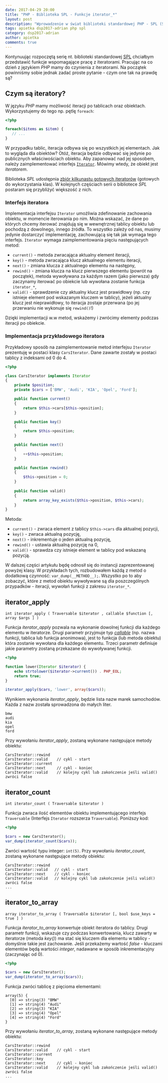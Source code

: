 ```yaml
---
date: 2017-04-29 20:00
title: "PHP - Biblioteka SPL - Funkcje iterator_*"
layout: post
description: "Wprowadzenie w świat biblioteki standardowej PHP - SPL (Standard PHP Library). Omówienie funkcji iterator_*."
tags: apietka dsp2017-adrian php spl
category: dsp2017-adrian
author: apietka
comments: true
---
```


Kontynuując rozpoczętą serię nt. biblioteki standardowej [SPL](/dsp2017-adrian/2017/04/22/php-spl-functions.html) chciałbym przedstawić funkcje wspomagające pracę z iteratorami. Pracując na co dzień z językiem *PHP* mamy do czynienia z iteratorami. Na początek powinniśmy sobie jednak zadać proste pytanie - czym one tak na prawdę są?

## Czym są iteratory?

W języku *PHP* mamy możliwość iteracji po tablicach oraz obiektach. Wykorzystujemy do tego np. pętlę ```foreach```:

~~~php
<?php

foreach($items as $item) {
   // ...
}
~~~

W przypadku tablic, iteracja odbywa się po wszystkich jej elementach. Jak to wygląda dla obiektów? Otóż, iteracja będzie odbywać się jedynie po publicznych właściwościach obiektu. Aby zapanować nad jej sposobem, należy zaimplementować interfejs [```Iterator```](http://php.net/manual/pl/class.iterator.php). Mówimy wtedy, że obiekt jest *iteratorem*.

Biblioteka *SPL* udostępnia [zbiór kilkunastu gotowych iteratorów](http://php.net/manual/pl/spl.iterators.php) (gotowych do wykorzystania klas). W kolejnych częściach serii o bibliotece *SPL* postaram się przybliżyć większość z nich.

### Interfejs iteratora

Implementacja interfejsu ```Iterator``` umożliwia zdefinowanie zachowania obiektu, w momencie iterowania po nim. Można wskazać, że dane po których chcemy iterować znajdują się w wewnętrznej tablicy obiektu lub pochodzą z dowolnego, innego źródła. To wszystko zależy od nas, musimy jedynie dostarczyć implementację, zachowującą się tak jak wymaga tego interfejs. ```Iterator``` wymaga zaimplementowania pięciu następujących metod:

- ```current()``` - metoda zwracająca aktualny element iteracji,
- ```key()``` - metoda zwracająca klucz aktualnego elementu iteracji,
- ```next()``` - zmiana klucza z aktualnego elementu na następny,
- ```rewind()``` - zmiana klucza na klucz pierwszego elementu (powrót na początek), metoda wywoływana za każdym razem (jako pierwsza) gdy zaczynamy iterować po obiekcie lub wywołana zostanie funkcja ```iterator_*```,
- ```valid()``` - sprawdzenie czy aktualny klucz jest prawidłowy (np. czy istnieje element pod wskazanym kluczem w tablicy), jeżeli aktualny klucz jest nieprawidłowy, to iteracja zostaje przerwana (po jej przerwaniu nie wykonuje się ```rewind()```!)

Dzięki implementacji w.w metod, wskażemy i zwrócimy elementy podczas iteracji po obiekcie.

### Implementacja przykładowego iteratora

Przykładowy sposób na zaimplementowanie metod interfejsu ```Iterator``` prezentuję w postaci klasy ```CarsIterator```. Dane zawarte zostały w postaci tablicy z indeksami od 0 do 4.

~~~php
<?php

class CarsIterator implements Iterator
{
    private $position;
    private $cars = ['BMW', 'Audi', 'KIA', 'Opel', 'Ford'];

    public function current()
    {
        return $this->cars[$this->position];
    }

    public function key()
    {
        return $this->position;
    }

    public function next()
    {
        ++$this->position;
    }

    public function rewind()
    {
        $this->position = 0;
    }
    
    public function valid()
    {
        return array_key_exists($this->position, $this->cars);
    }
}
~~~

Metoda:

- ```current()``` - zwraca element z tablicy ```$this->cars``` dla aktualnej pozycji,
- ```key()``` - zwraca aktualną pozycję,
- ```next()``` - inkrementuje o jeden aktualną pozycję,
- ```rewind()``` - ustawia aktualną pozycję na 0,
- ```valid()``` - sprawdza czy istnieje element w tablicy pod wskazaną pozycją.

W dalszej części artykułu będę odnosił się do instancji zaprezentowanej powyżej klasy. W przykładach tych, rozbudowałem każdą z metod o dodatkową czynność: ```var_dump(__METHOD__);```. Wszystko po to aby zobaczyć, które z metod obiektu wywoływane są dla poszczególnych przypadków - iteracji, wywołań funkcji z zakresu ```iterator_*```.

## iterator_apply

```
int iterator_apply ( Traversable $iterator , callable $function [, array $args ] )
```

Funkcja *iterator_apply* pozwala na wykonanie dowolnej funkcji dla każdego elementu w iteratorze. Drugi parametr przyjmuje typ *[callable](http://php.net/manual/en/language.types.callable.php)* (np. nazwa funkcji, tablica lub funkcja anonimowa), jest to funkcja (lub metoda obiektu) która zostanie wywołana dla każdego elementu. Trzeci parametr definiuje jakie parametry zostaną przekazane do wywoływanej funkcji.

~~~php
<?php

function lower(Iterator $iterator) {
    echo strtolower($iterator->current()) . PHP_EOL;
    return true;
}

iterator_apply($cars, 'lower', array($cars));
~~~

Wynikiem wykonania *iterator_apply*, będzie lista nazw marek samochodów. Każda z nazw została sprowadzona do małych liter.

```
bmw
audi
kia
opel
ford
```

Przy wywołaniu *iterator_apply*, zostaną wykonane następujące metody obiektu:

```
CarsIterator::rewind
CarsIterator::valid    // cykl - start
CarsIterator::current
CarsIterator::next     // cykl - koniec
CarsIterator::valid    // kolejny cykl lub zakończenie jeśli valid() zwróci false
```

## iterator_count

```
int iterator_count ( Traversable $iterator )
```

Funkcja zwraca ilość elementów obiektu implementującego interfejs ```Traversable``` (Interfejs ```Iterator``` rozszerza ```Traversable```). Poniższy kod:

~~~php
<?php

$cars = new CarsIterator();
var_dump(iterator_count($cars));
~~~

Zwróci wartość typu integer: ```int(5)```. Przy wywołaniu *iterator_count*, zostaną wykonane następujące metody obiektu:

```
CarsIterator::rewind
CarsIterator::valid   // cykl - start
CarsIterator::next    // cykl - koniec
CarsIterator::valid   // kolejny cykl lub zakończenie jeśli valid() zwróci false
...
```

## iterator_to_array

```
array iterator_to_array ( Traversable $iterator [, bool $use_keys = true ] )
```

Funkcja *iterator_to_array* konwertuje obiekt iteratora do tablicy. Drugi parametr funkcji, wskazuje czy podczas konwertowania, klucz zawarty w iteratorze (metoda *key()*) ma stać się kluczem dla elementu w tablicy - domyślnie takie jest zachowanie. Jeśli przekażemy wartość *false* - kluczami elementów będą wartości *integer*, nadawane w sposób inkrementacyjny (zaczynając od 0).

~~~php
<?php

$cars = new CarsIterator();
var_dump(iterator_to_array($cars));
~~~

Funkcja zwróci tablicę z pięcioma elementami:

```
array(5) {
  [0] => string(3) "BMW"
  [1] => string(4) "Audi"
  [2] => string(3) "KIA"
  [3] => string(4) "Opel"
  [4] => string(4) "Ford"
}
```

Przy wywołaniu *iterator_to_array*, zostaną wykonane następujące metody obiektu:

```
CarsIterator::rewind
CarsIterator::valid    // cykl - start
CarsIterator::current
CarsIterator::key
CarsIterator::next     // cykl - koniec
CarsIterator::valid    // kolejny cykl lub zakończenie jeśli valid() zwróci false
...
```
